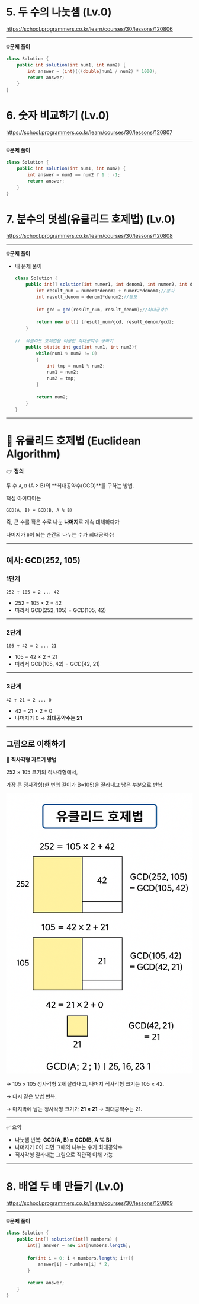 # 5. **두 수의 나눗셈** (Lv.0)

https://school.programmers.co.kr/learn/courses/30/lessons/120806

---

**💡문제 풀이**

```java
class Solution {
    public int solution(int num1, int num2) {
        int answer = (int)(((double)num1 / num2) * 1000);
        return answer;
    }
}
```

# 6. **숫자 비교하기** (Lv.0)

https://school.programmers.co.kr/learn/courses/30/lessons/120807

---

**💡문제 풀이**

```java
class Solution {
    public int solution(int num1, int num2) {
        int answer = num1 == num2 ? 1 : -1;
        return answer;
    }
}
```

# 7. 분수의 덧셈(유클리드 호제법) (Lv.0)

https://school.programmers.co.kr/learn/courses/30/lessons/120808

---

**💡문제 풀이**

- 내 문제 풀이
  ```java
  class Solution {
      public int[] solution(int numer1, int denom1, int numer2, int denom2) {
          int result_num = numer1*denom2 + numer2*denom1;//분자
          int result_denom = denom1*denom2;//분모

          int gcd = gcd(result_num, result_denom);//최대공약수

          return new int[] {result_num/gcd, result_denom/gcd};
      }

  //  유클리도 호제법을 이용한 최대공약수 구하기
      public static int gcd(int num1, int num2){
          while(num1 % num2 != 0)
          {
              int tmp = num1 % num2;
              num1 = num2;
              num2 = tmp;
          }

          return num2;
      }
  }
  ```

---

</aside>

# 📘 유클리드 호제법 (Euclidean Algorithm)

👉 **정의**

두 수 `A`, `B` (A > B)의 **최대공약수(GCD)**를 구하는 방법.

핵심 아이디어는

```
GCD(A, B) = GCD(B, A % B)
```

즉, 큰 수를 작은 수로 나눈 **나머지**로 계속 대체하다가

나머지가 `0`이 되는 순간의 나누는 수가 최대공약수!

---

## 예시: GCD(252, 105)

### 1단계

```
252 ÷ 105 = 2 ... 42
```

- 252 = 105 × 2 + 42
- 따라서 GCD(252, 105) = GCD(105, 42)

---

### 2단계

```
105 ÷ 42 = 2 ... 21
```

- 105 = 42 × 2 + 21
- 따라서 GCD(105, 42) = GCD(42, 21)

---

### 3단계

```
42 ÷ 21 = 2 ... 0
```

- 42 = 21 × 2 + 0
- 나머지가 0 → **최대공약수는 21**

---

## 그림으로 이해하기

📐 **직사각형 자르기 방법**

252 × 105 크기의 직사각형에서,

가장 큰 정사각형(한 변의 길이가 B=105)을 잘라내고 남은 부분으로 반복.

![alt text](image.png)

→ 105 × 105 정사각형 2개 잘라내고, 나머지 직사각형 크기는 105 × 42.

→ 다시 같은 방법 반복.

→ 마지막에 남는 정사각형 크기가 **21 × 21** → 최대공약수는 21.

---

✅ 요약

- 나눗셈 반복: **GCD(A, B) = GCD(B, A % B)**
- 나머지가 0이 되면 그때의 나누는 수가 최대공약수
- 직사각형 잘라내는 그림으로 직관적 이해 가능

---

# 8. **배열 두 배 만들기** (Lv.0)

https://school.programmers.co.kr/learn/courses/30/lessons/120809

---

**💡문제 풀이**

```java
class Solution {
    public int[] solution(int[] numbers) {
        int[] answer = new int[numbers.length];

        for(int i = 0; i < numbers.length; i++){
            answer[i] = numbers[i] * 2;
        }

        return answer;
    }
}
```
